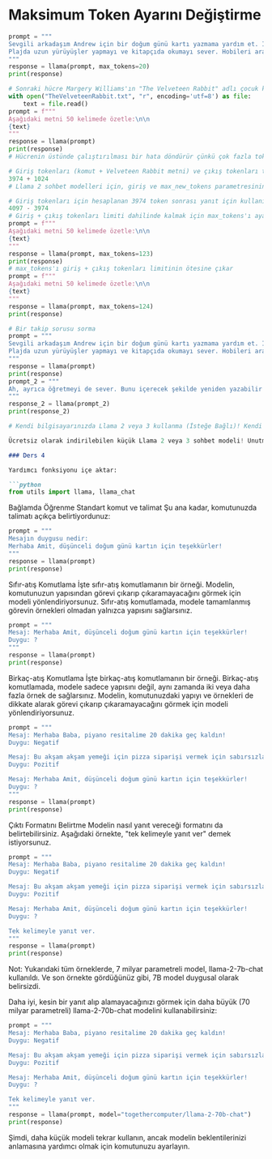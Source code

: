 
# Maksimum Token Ayarını Değiştirme

```python
prompt = """
Sevgili arkadaşım Andrew için bir doğum günü kartı yazmama yardım et. İşte arkadaşım hakkında detaylar:
Plajda uzun yürüyüşler yapmayı ve kitapçıda okumayı sever. Hobileri araştırma makaleleri okumak ve konferanslarda konuşma yapmaktır. Favori rengi açık mavidir. Pandaları sever.
"""
response = llama(prompt, max_tokens=20)
print(response)
```

```python
# Sonraki hücre Margery Williams'ın "The Velveteen Rabbit" adlı çocuk kitabının metnini okur ve bir string olarak 'text' adıyla kaydeder. (Not: Bu metni görmek isterseniz, not defterinin üstündeki Dosya -> Aç menüsünü kullanabilirsiniz.)
with open("TheVelveteenRabbit.txt", "r", encoding='utf=8') as file:
    text = file.read()
prompt = f"""
Aşağıdaki metni 50 kelimede özetle:\n\n
{text}
"""
response = llama(prompt)
print(response)
# Hücrenin üstünde çalıştırılması bir hata döndürür çünkü çok fazla tokenımız var.

# Giriş tokenları (komut + Velveteen Rabbit metni) ve çıkış tokenları toplamı
3974 + 1024
# Llama 2 sohbet modelleri için, giriş ve max_new_tokens parametresinin toplamı <= 4097 token olmalıdır.

# Giriş tokenları için hesaplanan 3974 token sonrası yanıt için kullanılabilir tokenlar
4097 - 3974
# Giriş + çıkış tokenları limiti dahilinde kalmak için max_tokens'ı ayarla
prompt = f"""
Aşağıdaki metni 50 kelimede özetle:\n\n
{text}
"""
response = llama(prompt, max_tokens=123)
print(response)
# max_tokens'ı giriş + çıkış tokenları limitinin ötesine çıkar
prompt = f"""
Aşağıdaki metni 50 kelimede özetle:\n\n
{text}
"""
response = llama(prompt, max_tokens=124)
print(response)
```

```python
# Bir takip sorusu sorma
prompt = """
Sevgili arkadaşım Andrew için bir doğum günü kartı yazmama yardım et. İşte arkadaşım hakkında detaylar:
Plajda uzun yürüyüşler yapmayı ve kitapçıda okumayı sever. Hobileri araştırma makaleleri okumak ve konferanslarda konuşma yapmaktır. Favori rengi açık mavidir. Pandaları sever.
"""
response = llama(prompt)
print(response)
prompt_2 = """
Ah, ayrıca öğretmeyi de sever. Bunu içerecek şekilde yeniden yazabilir misin?
"""
response_2 = llama(prompt_2)
print(response_2)
```

```python
# Kendi bilgisayarınızda Llama 2 veya 3 kullanma (İsteğe Bağlı)! Kendi makinenizde ü

Ücretsiz olarak indirilebilen küçük Llama 2 veya 3 sohbet modeli! Unutmayın, yalnızca Llama 2 7B sohbet veya Llama 3 8B modeli (varsayılan olarak 4-bit kuantize sürümü indirilir) yerel olarak iyi çalışabilir. Daha büyük boyutlu modeller fazla bellek gerektirebilir (genellikle 13b modelleri en az 16GB RAM ve 70b modelleri en az 64GB RAM gerektirir) ve çok yavaş çalışabilir. Meta ekibi hala bir barındırılan API hizmeti kullanılmasını önermektedir (bu durumda sınıf Together.AI barındırılan API hizmetini kullanıyor) çünkü bu, donanımınızın sınırlamaları olmaksızın tüm mevcut llama modellerine erişim sağlar. Sınıf dışında Together.AI API hizmetini kullanma talimatlarını bu kısa kursun son dersinde bulabilirsiniz. Bilgisayarınıza llama 7B'yi kurmanın ve kullanmanın bir yolu, https://ollama.com/ adresine gidip uygulamayı indirmektir. Bu, düzenli bir uygulama yüklemek gibidir. Llama 2 veya 3'ü kullanmak için tam talimatlar burada: https://ollama.com/library/llama2 ve https://ollama.com/library/llama3. Başlamak için hızlı bir özet: Kurulum talimatlarını izleyin (Windows, Mac veya Linux için). Komut satırı arabirimini (CLI) açın ve ollama run llama2 veya ollama run llama3 yazın. İlk kez bunu yaptığınızda, llama 2 veya 3 modelini indirmek biraz zaman alacaktır. 
```

```markdown
### Ders 4

Yardımcı fonksiyonu içe aktar:

```python
from utils import llama, llama_chat
```

Bağlamda Öğrenme
Standart komut ve talimat
Şu ana kadar, komutunuzda talimatı açıkça belirtiyordunuz:

```python
prompt = """
Mesajın duygusu nedir:
Merhaba Amit, düşünceli doğum günü kartın için teşekkürler!
"""
response = llama(prompt)
print(response)
```

Sıfır-atış Komutlama
İşte sıfır-atış komutlamanın bir örneği. Modelin, komutunuzun yapısından görevi çıkarıp çıkaramayacağını görmek için modeli yönlendiriyorsunuz. Sıfır-atış komutlamada, modele tamamlanmış görevin örnekleri olmadan yalnızca yapısını sağlarsınız.

```python
prompt = """
Mesaj: Merhaba Amit, düşünceli doğum günü kartın için teşekkürler!
Duygu: ?
"""
response = llama(prompt)
print(response)
```

Birkaç-atış Komutlama
İşte birkaç-atış komutlamanın bir örneği. Birkaç-atış komutlamada, modele sadece yapısını değil, aynı zamanda iki veya daha fazla örnek de sağlarsınız. Modelin, komutunuzdaki yapıyı ve örnekleri de dikkate alarak görevi çıkarıp çıkaramayacağını görmek için modeli yönlendiriyorsunuz.

```python
prompt = """
Mesaj: Merhaba Baba, piyano resitalime 20 dakika geç kaldın!
Duygu: Negatif

Mesaj: Bu akşam akşam yemeği için pizza siparişi vermek için sabırsızlanıyorum
Duygu: Pozitif

Mesaj: Merhaba Amit, düşünceli doğum günü kartın için teşekkürler!
Duygu: ?
"""
response = llama(prompt)
print(response)
```

Çıktı Formatını Belirtme
Modelin nasıl yanıt vereceği formatını da belirtebilirsiniz. Aşağıdaki örnekte, "tek kelimeyle yanıt ver" demek istiyorsunuz.

```python
prompt = """
Mesaj: Merhaba Baba, piyano resitalime 20 dakika geç kaldın!
Duygu: Negatif

Mesaj: Bu akşam akşam yemeği için pizza siparişi vermek için sabırsızlanıyorum
Duygu: Pozitif

Mesaj: Merhaba Amit, düşünceli doğum günü kartın için teşekkürler!
Duygu: ?

Tek kelimeyle yanıt ver.
"""
response = llama(prompt)
print(response)
```

Not: Yukarıdaki tüm örneklerde, 7 milyar parametreli model, llama-2-7b-chat kullanıldı. Ve son örnekte gördüğünüz gibi, 7B model duygusal olarak belirsizdi.

Daha iyi, kesin bir yanıt alıp alamayacağınızı görmek için daha büyük (70 milyar parametreli) llama-2-70b-chat modelini kullanabilirsiniz:

```python
prompt = """
Mesaj: Merhaba Baba, piyano resitalime 20 dakika geç kaldın!
Duygu: Negatif

Mesaj: Bu akşam akşam yemeği için pizza siparişi vermek için sabırsızlanıyorum
Duygu: Pozitif

Mesaj: Merhaba Amit, düşünceli doğum günü kartın için teşekkürler!
Duygu: ?

Tek kelimeyle yanıt ver.
"""
response = llama(prompt, model="togethercomputer/llama-2-70b-chat")
print(response)
```

Şimdi, daha küçük modeli tekrar kullanın, ancak modelin beklentilerinizi anlamasına yardımcı olmak için komutunuzu ayarlayın.

